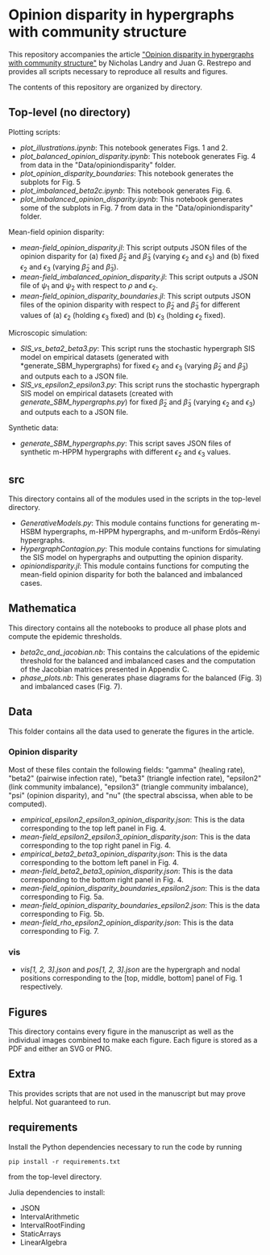 # Opinion disparity in hypergraphs with community structure
 
This repository accompanies the article ["Opinion disparity in hypergraphs with community structure"](https://doi.org/10.1103/PhysRevE.108.034311) by Nicholas Landry and Juan G. Restrepo and provides all scripts necessary to reproduce all results and figures.

The contents of this repository are organized by directory.

## Top-level (no directory)

Plotting scripts:
* *plot_illustrations.ipynb*: This notebook generates Figs. 1 and 2.
* *plot_balanced_opinion_disparity.ipynb*: This notebook generates Fig. 4 from data in the "Data/opiniondisparity" folder.
* *plot_opinion_disparity_boundaries*: This notebook generates the subplots for Fig. 5
* *plot_imbalanced_beta2c.ipynb*: This notebook generates Fig. 6.
* *plot_imbalanced_opinion_disparity.ipynb*: This notebook generates some of the subplots in Fig. 7 from data in the "Data/opiniondisparity" folder.

Mean-field opinion disparity:
* *mean-field_opinion_disparity.jl*: This script outputs JSON files of the opinion disparity for (a) fixed $\widetilde{\beta}_2$ and $\widetilde{\beta}_3$ (varying $\epsilon_2$ and $\epsilon_3$) and (b) fixed $\epsilon_2$ and $\epsilon_3$ (varying $\widetilde{\beta}_2$ and $\widetilde{\beta}_3$).
* *mean-field_imbalanced_opinion_disparity.jl*: This script outputs a JSON file of $\psi_1$ and $\psi_2$ with respect to $\rho$ and $\epsilon_2$.
* *mean-field_opinion_disparity_boundaries.jl*: This script outputs JSON files of the opinion disparity with respect to $\widetilde{\beta}_2$ and $\widetilde{\beta}_3$ for different values of (a) $\epsilon_2$ (holding $\epsilon_3$ fixed) and (b) $\epsilon_3$ (holding $\epsilon_2$ fixed).

Microscopic simulation:
* *SIS_vs_beta2_beta3.py*: This script runs the stochastic hypergraph SIS model on empirical datasets (generated with *generate_SBM_hypergraphs) for fixed $\epsilon_2$ and $\epsilon_3$ (varying $\widetilde{\beta}_2$ and $\widetilde{\beta}_3$) and outputs each to a JSON file.
* *SIS_vs_epsilon2_epsilon3.py*: This script runs the stochastic hypergraph SIS model on empirical datasets (created with *generate_SBM_hypergraphs.py*) for fixed $\widetilde{\beta}_2$ and $\widetilde{\beta}_3$ (varying $\epsilon_2$ and $\epsilon_3$) and outputs each to a JSON file.

Synthetic data:
* *generate_SBM_hypergraphs.py*: This script saves JSON files of synthetic m-HPPM hypergraphs with different $\epsilon_2$ and $\epsilon_3$ values.

## src
This directory contains all of the modules used in the scripts in the top-level directory.

* *GenerativeModels.py*: This module contains functions for generating m-HSBM hypergraphs, m-HPPM hypergraphs, and m-uniform Erdős–Rényi hypergraphs.
* *HypergraphContagion.py*: This module contains functions for simulating the SIS model on hypergraphs and outputting the opinion disparity.
* *opiniondisparity.jl*: This module contains functions for computing the mean-field opinion disparity for both the balanced and imbalanced cases.

## Mathematica
This directory contains all the notebooks to produce all phase plots and compute the epidemic thresholds.

* *beta2c_and_jacobian.nb*: This contains the calculations of the epidemic threshold for the balanced and imbalanced cases and the computation of the Jacobian matrices presented in Appendix C.
* *phase_plots.nb*: This generates phase diagrams for the balanced (Fig. 3) and imbalanced cases (Fig. 7).

## Data
This folder contains all the data used to generate the figures in the article.

### Opinion disparity

Most of these files contain the following fields: "gamma" (healing rate), "beta2" (pairwise infection rate), "beta3" (triangle infection rate), "epsilon2" (link community imbalance), "epsilon3" (triangle community imbalance), "psi" (opinion disparity), and "nu" (the spectral abscissa, when able to be computed).

* *empirical_epsilon2_epsilon3_opinion_disparity.json*: This is the data corresponding to the top left panel in Fig. 4.
* *mean-field_epsilon2_epsilon3_opinion_disparity.json*: This is the data corresponding to the top right panel in Fig. 4.
* *empirical_beta2_beta3_opinion_disparity.json*: This is the data corresponding to the bottom left panel in Fig. 4.
* *mean-field_beta2_beta3_opinion_disparity.json*: This is the data corresponding to the bottom right panel in Fig. 4.
* *mean-field_opinion_disparity_boundaries_epsilon2.json*: This is the data corresponding to Fig. 5a.
* *mean-field_opinion_disparity_boundaries_epsilon2.json*: This is the data corresponding to Fig. 5b.
* *mean-field_rho_epsilon2_opinion_disparity.json*: This is the data corresponding to Fig. 7.

### vis
* *vis[1, 2, 3].json* and *pos[1, 2, 3].json* are the hypergraph and nodal positions corresponding to the [top, middle, bottom] panel of Fig. 1 respectively.

## Figures
This directory contains every figure in the manuscript as well as the individual images combined to make each figure. Each figure is stored as a PDF and either an SVG or PNG.

## Extra
This provides scripts that are not used in the manuscript but may prove helpful. Not guaranteed to run.

## requirements

Install the Python dependencies necessary to run the code by running
```
pip install -r requirements.txt
```
from the top-level directory.

Julia dependencies to install:
* JSON
* IntervalArithmetic
* IntervalRootFinding
* StaticArrays
* LinearAlgebra
